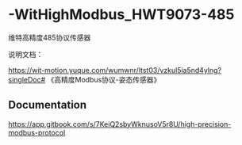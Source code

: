 # -WitHighModbus_HWT9073-485
维特高精度485协议传感器

说明文档：

https://wit-motion.yuque.com/wumwnr/ltst03/vzkul5ia5nd4ylng?singleDoc# 《高精度Modbus协议-姿态传感器》


## Documentation

https://app.gitbook.com/s/7KeiQ2sbyWknusoV5r8U/high-precision-modbus-protocol
